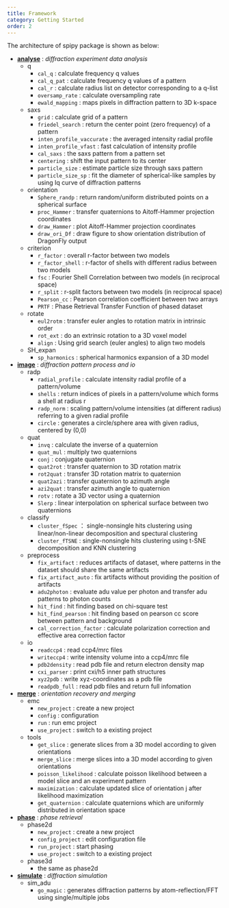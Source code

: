 ```yaml
---
title: Framework
category: Getting Started
order: 2
---
```


The architecture of spipy package is shown as below:

* [**analyse**]() : *diffraction experiment data analysis*
    * q
        * `cal_q` : calculate frequency q values
        * `cal_q_pat` : calculate frequency q values of a pattern
        * `cal_r` : calculate radius list on detector corresponding to a q-list
        * `oversamp_rate` : calculate oversampling rate
        * `ewald_mapping` : maps pixels in diffraction pattern to 3D k-space
    * saxs
        * `grid` : calculate grid of a pattern
        * `friedel_search` : return the center point (zero frequency) of a pattern
        * `inten_profile_vaccurate` : the averaged intensity radial profile
        * `inten_profile_vfast` : fast calculation of intensity profile
        * `cal_saxs` : the saxs pattern from a pattern set
        * `centering` : shift the input pattern to its center
        * `particle_size` : estimate particle size through saxs pattern
        * `particle_size_sp` : fit the diameter of spherical-like samples by using Iq curve of diffraction patterns
    * orientation
        * `Sphere_randp` : return random/uniform distributed points on a spherical surface
        * `proc_Hammer` : transfer quaternions to Aitoff-Hammer projection coordinates
        * `draw_Hammer` : plot Aitoff-Hammer projection coordinates
        * `draw_ori_Df` : draw figure to show orientation distribution of DragonFly output
    * criterion
        * `r_factor` : overall r-factor between two models
        * `r_factor_shell` : r-factor of shells with different radius between two models
        * `fsc` : Fourier Shell Correlation between two models (in reciprocal space)
        * `r_split` : r-split factors between two models (in reciprocal space)
        * `Pearson_cc` : Pearson correlation coefficient between two arrays
        * `PRTF` : Phase Retrieval Transfer Function of phased dataset
    * rotate
        * `eul2rotm` : transfer euler angles to rotation matrix in intrinsic order
        * `rot_ext` : do an extrinsic rotation to a 3D voxel model
        * `align` : Using grid search (euler angles) to align two models
    * SH_expan
        * `sp_harmonics` : spherical harmonics expansion of a 3D model
* [**image**]() : *diffraction pattern process and io*
    * radp
        * `radial_profile` : calculate intensity radial profile of a pattern/volume
        * `shells` : return indices of pixels in a pattern/volume which forms a shell at radius r
        * `radp_norm` : scaling pattern/volume intensities (at different radius) referring to a given radial profile
        * `circle` : generates a circle/sphere area with given radius, centered by (0,0)
    * quat
        * `invq` : calculate the inverse of a quaternion
        * `quat_mul` : multiply two quaternions
        * `conj` : conjugate quaternion
        * `quat2rot` : transfer quaternion to 3D rotation matrix
        * `rot2quat` : transfer 3D rotation matrix to quaternion
        * `quat2azi` : transfer quaternion to azimuth angle
        * `azi2quat` : transfer azimuth angle to quaternion
        * `rotv` : rotate a 3D vector using a quaternion
        * `Slerp` : linear interpolation on spherical surface between two quaternions
    * classify
        * `cluster_fSpec` ： single-nonsingle hits clustering using linear/non-linear decomposition and spectural clustering
        * `cluster_fTSNE` : single-nonsingle hits clustering using t-SNE decomposition and KNN clustering
    * preprocess
        * `fix_artifact` : reduces artifacts of dataset, where patterns in the dataset should share the same artifacts
        * `fix_artifact_auto` : fix artifacts without providing the position of artifacts
        * `adu2photon` : evaluate adu value per photon and transfer adu patterns to photon counts
        * `hit_find` : hit finding based on chi-square test
        * `hit_find_pearson` : hit finding based on pearson cc score between pattern and background
        * `cal_correction_factor` : calculate polarization correction and effective area correction factor
    * io
        * `readccp4` : read ccp4/mrc files
        * `writeccp4` : write intensity volume into a ccp4/mrc file
        * `pdb2density` : read pdb file and return electron density map
        * `cxi_parser` : print cxi/h5 inner path structures
        * `xyz2pdb` : write xyz-coordinates as a pdb file
        * `readpdb_full` : read pdb files and return full infomation
* [**merge**]() : *orientation recovery and merging*
    * emc
        * `new_project` : create a new project
        * `config` : configuration
        * `run` : run emc project
        * `use_project` : switch to a existing project
    * tools
        * `get_slice` : generate slices from a 3D model according to given orientations
        * `merge_slice` : merge slices into a 3D model according to given orientations
        * `poisson_likelihood` : calculate poisson likelihood between a model slice and an experiment pattern
        * `maximization` : calculate updated slice of orientation j after likelihood maximization
        * `get_quaternion` : calculate quaternions which are uniformly distributed in orientation space
* [**phase**]() : *phase retrieval*
    * phase2d
        * `new_project` : create a new project
        * `config_project` : edit configuration file
        * `run_project` : start phasing
        * `use_project` : switch to a existing project
    * phase3d
        * the same as phase2d
* [**simulate**]() : *diffraction simulation*
    * sim_adu
        * `go_magic` : generates diffraction patterns by atom-reflection/FFT using single/multiple jobs

